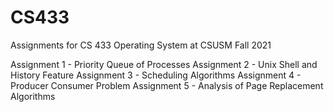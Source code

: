 # CS433

Assignments for CS 433 Operating System at CSUSM Fall 2021

Assignment 1 - Priority Queue of Processes
Assignment 2 - Unix Shell and History Feature
Assignment 3 - Scheduling Algorithms
Assignment 4 - Producer Consumer Problem
Assignment 5 - Analysis of Page Replacement Algorithms
